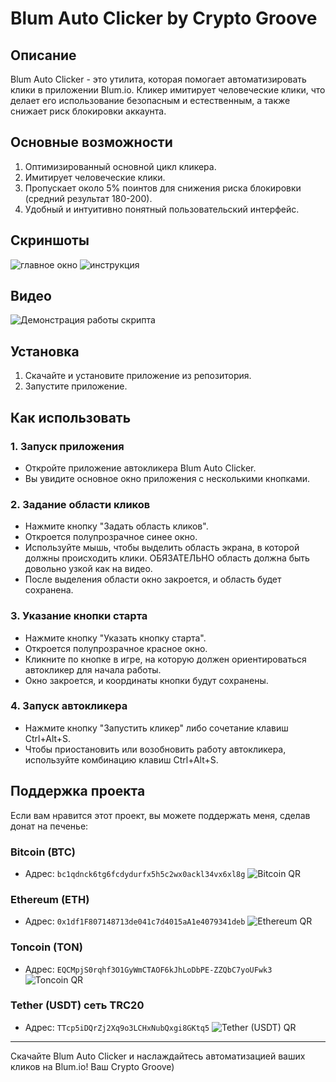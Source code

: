 # Blum Auto Clicker by Crypto Groove



## Описание
Blum Auto Clicker - это утилита, которая помогает автоматизировать клики в приложении Blum.io. Кликер имитирует человеческие клики, что делает его использование безопасным и естественным, а также снижает риск блокировки аккаунта.

## Основные возможности
1. Оптимизированный основной цикл кликера.
2. Имитирует человеческие клики.
3. Пропускает около 5% поинтов для снижения риска блокировки (средний результат 180-200).
4. Удобный и интуитивно понятный пользовательский интерфейс.

## Скриншоты
![главное окно](https://github.com/user-attachments/assets/151f07da-66ef-40c6-a205-45a24b1aef59)
![инструкция](https://github.com/user-attachments/assets/6f9c100f-8895-420f-9dec-882b1af8c966)

## Видео
![Демонстрация работы скрипта](https://github.com/user-attachments/assets/c44f0f4b-cdd4-4e4a-b466-f4bff63df285)


## Установка
1. Скачайте и установите приложение из репозитория.
2. Запустите приложение.

## Как использовать

### 1. Запуск приложения
- Откройте приложение автокликера Blum Auto Clicker.
- Вы увидите основное окно приложения с несколькими кнопками.

### 2. Задание области кликов
- Нажмите кнопку "Задать область кликов".
- Откроется полупрозрачное синее окно.
- Используйте мышь, чтобы выделить область экрана, в которой должны происходить клики. ОБЯЗАТЕЛЬНО область должна быть довольно узкой как на видео.
- После выделения области окно закроется, и область будет сохранена.

### 3. Указание кнопки старта
- Нажмите кнопку "Указать кнопку старта".
- Откроется полупрозрачное красное окно.
- Кликните по кнопке в игре, на которую должен ориентироваться автокликер для начала работы.
- Окно закроется, и координаты кнопки будут сохранены.

### 4. Запуск автокликера
- Нажмите кнопку "Запустить кликер" либо сочетание клавиш Ctrl+Alt+S.
- Чтобы приостановить или возобновить работу автокликера, используйте комбинацию клавиш Ctrl+Alt+S.

## Поддержка проекта
Если вам нравится этот проект, вы можете поддержать меня, сделав донат на печенье:

### Bitcoin (BTC)
- Адрес: `bc1qdnck6tg6fcdydurfx5h5c2wx0ackl34vx6xl8g`
![Bitcoin QR](https://github.com/user-attachments/assets/0b9b429a-2a05-4eef-85e0-e8c91dc709d5)

### Ethereum (ETH)
- Адрес: `0x1df1F807148713de041c7d4015aA1e4079341deb`
![Ethereum QR](https://github.com/user-attachments/assets/8b5b1688-8891-4c24-99e8-3441531d622b)

### Toncoin (TON)
- Адрес: `EQCMpjS0rqhf3O1GyWmCTAOF6kJhLoDbPE-ZZQbC7yoUFwk3`
![Toncoin QR](https://github.com/user-attachments/assets/d91e8a4b-4f2d-4d92-959b-444b5e2b5215)

### Tether (USDT) сеть TRC20
- Адрес: `TTcp5iDQrZj2Xq9o3LCHxNubQxgi8GKtq5`
![Tether (USDT) QR](https://github.com/user-attachments/assets/16abf07d-7ffc-4026-a1a3-b9f688fcc119)

---

Скачайте Blum Auto Clicker и наслаждайтесь автоматизацией ваших кликов на Blum.io! Ваш Crypto Groove)

